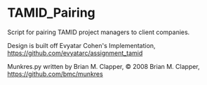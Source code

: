 # TAMID_Pairing

Script for pairing TAMID project managers to client companies.

Design is built off Evyatar Cohen's Implementation, https://github.com/evyatarc/assignment_tamid

Munkres.py written by Brian M. Clapper, © 2008 Brian M. Clapper, https://github.com/bmc/munkres
